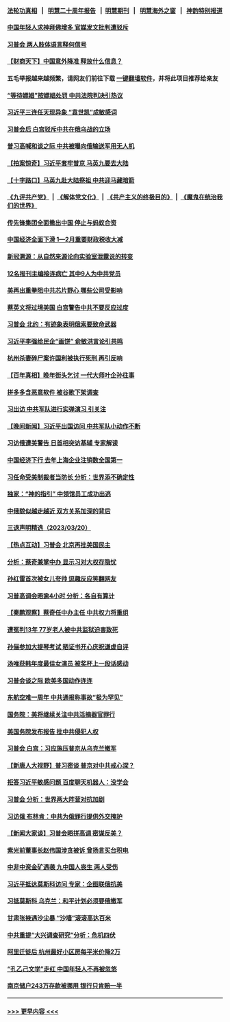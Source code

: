 #### [法轮功真相](https://github.com/gfw-breaker/truth/blob/master/README.md?t=0) &nbsp;&nbsp;|&nbsp;&nbsp; [明慧二十周年报告](https://github.com/gfw-breaker/mh-reports/blob/master/README.md?t=0) &nbsp;&nbsp;|&nbsp;&nbsp;[明慧期刊](https://github.com/gfw-breaker/mh-qikan) &nbsp;&nbsp;|&nbsp;&nbsp; [明慧海外之窗](https://github.com/gfw-breaker/mh-news/blob/master/README.md?t=0) &nbsp;&nbsp;|&nbsp;&nbsp; [神韵特别报道](https://github.com/gfw-breaker/mh-news/blob/master/shenyun.md?t=0)
#### [中国年轻人求神拜佛增多 官媒发文批判遭驳斥](../pages/nsc413/n13955447.md?t=03220943) 
#### [习普会 两人肢体语言释何信号](../pages/nsc413/n13955448.md?t=03220943) 
#### [【财商天下】中国意外降准 释放什么信息？](../pages/nsc413/n13955320.md?t=03220943) 
#### 五毛举报越来越频繁，请网友们前往下载 [一键翻墙软件](https://github.com/gfw-breaker/ssr-accounts)，并将此项目推荐给亲友
#### [“等待嫖娼”按嫖娼处罚 中共法院判决引热议](../pages/nsc413/n13955363.md?t=03220943) 
#### [习近平三连任天现异象 “袁世凯”成敏感词](../pages/nsc413/n13955003.md?t=03220943) 
#### [习普会后 白宫驳斥中共在俄乌战的立场](../pages/nsc413/n13955353.md?t=03220943) 
#### [普习高喊和谈之际 中共被曝向俄输送军用无人机](../pages/nsc413/n13955315.md?t=03220943) 
#### [【拍案惊奇】习近平套牢普京 马英九要去大陆](../pages/nsc413/n13955310.md?t=03220943) 
#### [【十字路口】马英九赴大陆祭祖 中共迎马藏暗箭](../pages/nsc413/n13955304.md?t=03220943) 
#### [《九评共产党》](https://github.com/begood0513/9ping.md/blob/master/README.md) &nbsp;|&nbsp; [《解体党文化》](../../../../jtdwh.md/blob/master/README.md)  &nbsp;|&nbsp; [《共产主义的终极目的》](../../../../gczydzjmd.md/blob/master/README.md) &nbsp;|&nbsp; [《魔鬼在统治我们的世界》](../../../../mgztzwmdsj.md/blob/master/README.md) 
#### [传先锋集团全面撤出中国 停止与蚂蚁合资](../pages/nsc413/n13955259.md?t=03220943) 
#### [中国经济全面下滑 1—2月重要财政税收大减](../pages/nsc413/n13955181.md?t=03220943) 
#### [新冠溯源：从自然来源论向实验室泄露说的转变](../pages/nsc413/n13954755.md?t=03220943) 
#### [12名报刊主编接连病亡 其中9人为中共党员](../pages/nsc413/n13955316.md?t=03220943) 
#### [美再出重拳阻中共芯片野心 哪些公司受影响](../pages/nsc413/n13955288.md?t=03220943) 
#### [蔡英文将过境美国 白宫警告中共不要反应过度](../pages/nsc413/n13955292.md?t=03220943) 
#### [习普会 北约：有迹象表明俄索要致命武器](../pages/nsc413/n13955283.md?t=03220943) 
#### [习近平李强给民企“画饼” 俞敏洪言论引共鸣](../pages/nsc413/n13954948.md?t=03220943) 
#### [杭州杀妻碎尸案许国利被执行死刑 再引反响](../pages/nsc413/n13955127.md?t=03220943) 
#### [【百年真相】晚年街头乞讨 一代大师叶企孙往事](../pages/nsc413/n13954628.md?t=03220943) 
#### [拼多多含恶意软件 被谷歌下架调查](../pages/nsc413/n13955053.md?t=03220943) 
#### [习出访 中共军队进行实弹演习 引关注](../pages/nsc413/n13955083.md?t=03220943) 
#### [【晚间新闻】习近平出国访问 中共军队小动作不断](../pages/nsc413/n13955059.md?t=03220943) 
#### [习访俄遭美警告 日首相突访基辅 专家解读](../pages/nsc413/n13954987.md?t=03220943) 
#### [中国经济下行 去年上海企业注销数全国第一](../pages/nsc413/n13954930.md?t=03220943) 
#### [习任命受美制裁者当防长 分析：世界添不确定性](../pages/nsc413/n13954964.md?t=03220943) 
#### [独家：“神的指引” 中领馆员工成功出逃](../pages/nsc413/n13953285.md?t=03220943) 
#### [中俄貌似越走越近 双方关系加深的背后](../pages/nsc413/n13954919.md?t=03220943) 
#### [三退声明精选（2023/03/20）](../pages/nsc413/n13954932.md?t=03220943) 
#### [【热点互动】习普会 北京再批美国民主](../pages/nsc413/n13954705.md?t=03220943) 
#### [分析：蔡奇兼掌中办 显示习对大权存隐忧](../pages/nsc413/n13954760.md?t=03220943) 
#### [孙红雷首次被女儿夸帅 逗趣反应笑翻网友](../pages/nsc413/n13954710.md?t=03220943) 
#### [习普高调会晤逾4小时 分析：各自有算计](../pages/nsc413/n13954594.md?t=03220943) 
#### [【秦鹏观察】蔡奇任中办主任 中共权力将重组](../pages/nsc413/n13954678.md?t=03220943) 
#### [遭冤判13年 77岁老人被中共监狱迫害致死](../pages/nsc413/n13953812.md?t=03220943) 
#### [孙俪参加大提琴考试 晒证书开心庆祝谦虚自评](../pages/nsc413/n13954665.md?t=03220943) 
#### [汤唯获韩年度最佳女演员 被奖杯上一段话感动](../pages/nsc413/n13954682.md?t=03220943) 
#### [习普会谈之际 欧美多国动作连连](../pages/nsc413/n13954654.md?t=03220943) 
#### [东航空难一周年 中共通报称事故“极为罕见”](../pages/nsc413/n13954668.md?t=03220943) 
#### [国务院：美将继续关注中共活摘器官罪行](../pages/nsc413/n13954656.md?t=03220943) 
#### [美国务院发布报告 批中共侵犯人权](../pages/nsc413/n13954646.md?t=03220943) 
#### [习普会 白宫：习应施压普京从乌克兰撤军](../pages/nsc413/n13954585.md?t=03220943) 
#### [【新唐人大视野】普习密谈 普京对中共戒心深？](../pages/nsc413/n13954571.md?t=03220943) 
#### [拒答习近平敏感问题 百度聊天机器人：没学会](../pages/nsc413/n13954605.md?t=03220943) 
#### [习普会 分析：世界两大阵营对抗加剧](../pages/nsc413/n13954620.md?t=03220943) 
#### [习访俄 布林肯：中共为俄罪行提供外交掩护](../pages/nsc413/n13954596.md?t=03220943) 
#### [【新闻大家谈】习普会晤拼高调 密谋反美？](../pages/nsc413/n13954545.md?t=03220943) 
#### [紫光前董事长赵伟国涉贪被诉 曾扬言买台积电](../pages/nsc413/n13954387.md?t=03220943) 
#### [中非中资金矿遇袭 九中国人丧生 两人受伤](../pages/nsc413/n13954454.md?t=03220943) 
#### [习近平抵达莫斯科访问 专家：企图联俄抗美](../pages/nsc413/n13954464.md?t=03220943) 
#### [习抵莫斯科 乌克兰：和平计划必须要俄撤军](../pages/nsc413/n13954522.md?t=03220943) 
#### [甘肃张掖遇沙尘暴 “沙墙”滚滚高达百米](../pages/nsc413/n13954469.md?t=03220943) 
#### [中共重提“大兴调查研究”分析：危机四伏](../pages/nsc413/n13954335.md?t=03220943) 
#### [阿里迁徙后 杭州最好小区房每平米价降2万](../pages/nsc413/n13954445.md?t=03220943) 
#### [“孔乙己文学”走红 中国年轻人不再被忽悠](../pages/nsc413/n13953821.md?t=03220943) 
#### [南京储户243万存款被挪用 银行只肯赔一半](../pages/nsc413/n13954167.md?t=03220943) 

----
#### [ >>> 更早内容 <<< ](../indexes/nsc413-earlier.md)
